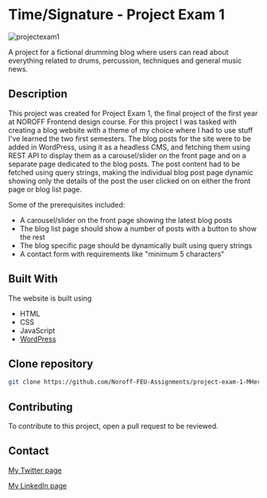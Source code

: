 # Time/Signature - Project Exam 1

![projectexam1](https://user-images.githubusercontent.com/81162745/203315765-a0cc42c9-39f0-4134-bd32-e8c2ed66fd37.png)

A project for a fictional drumming blog where users can read about everything related to drums, percussion, techniques and general music news.

## Description

This project was created for Project Exam 1, the final project of the first year at NOROFF Frontend design course. For this project I was tasked with creating a blog website with a theme of my choice where I had to use stuff I've learned the two first semesters. The blog posts for the site were to be added in WordPress, using it as a headless CMS, and fetching them using REST API to display them as a carousel/slider on the front page and on a separate page dedicated to the blog posts. The post content had to be fetched using query strings, making the individual blog post page dynamic showing only the details of the post the user clicked on on either the front page or blog list page.

Some of the prerequisites included:

- A carousel/slider on the front page showing the latest blog posts
- The blog list page should show a number of posts with a button to show the rest
- The blog specific page should be dynamically built using query strings
- A contact form with requirements like "minimum 5 characters"

## Built With

The website is built using

- HTML
- CSS
- JavaScript
- [WordPress](https://wordpress.org/)

## Clone repository

```bash
git clone https://github.com/Noroff-FEU-Assignments/project-exam-1-MHerholdt94.git
```

## Contributing

To contribute to this project, open a pull request to be reviewed.

## Contact

[My Twitter page](https://twitter.com/Harboldtt)

[My LinkedIn page](https://www.linkedin.com/in/mathias-herholdt-b5a5bb204/)
